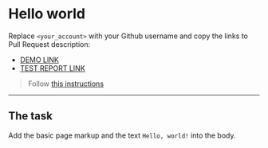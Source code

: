 # Hello world
Replace `<your_account>` with your Github username and copy the links to Pull Request description:
- [DEMO LINK](https://<IlyaDez>.github.io/layout_hello-world/)
- [TEST REPORT LINK](https://<IlyaDez>.github.io/layout_hello-world/report/html_report/)

> Follow [this instructions](https://mate-academy.github.io/layout_task-guideline/#how-to-solve-the-layout-tasks-on-github)
___

## The task 
Add the basic page markup and the text `Hello, world!` into the body.
